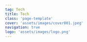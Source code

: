 ```yaml
---
tag: Tech
title: Tech
class: 'page-template'
cover: 'assets/images/cover001.jpeg'
navigation: true
logo: 'assets/images/logo.png'
---
```

